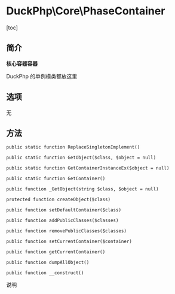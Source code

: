# DuckPhp\Core\PhaseContainer
[toc]
## 简介

**核心容器容器**

DuckPhp 的单例模类都放这里

## 选项

无

## 方法
    public static function ReplaceSingletonImplement()

    public static function GetObject($class, $object = null)

    public static function GetContainerInstanceEx($object = null)

    public static function GetContainer()

    public function _GetObject(string $class, $object = null)

    protected function createObject($class)

    public function setDefaultContainer($class)

    public function addPublicClasses($classes)

    public function removePublicClasses($classes)

    public function setCurrentContainer($container)

    public function getCurrentContainer()

    public function dumpAllObject()

    public function __construct()

说明